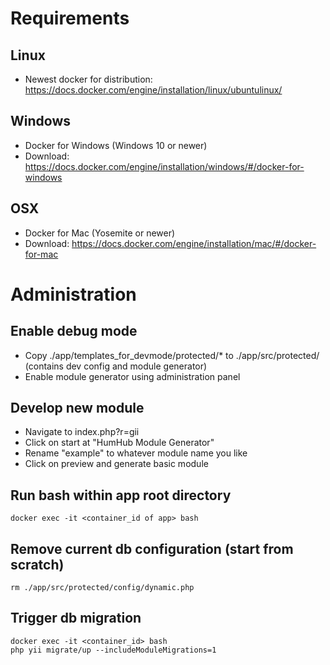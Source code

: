 # Requirements

## Linux

* Newest docker for distribution: https://docs.docker.com/engine/installation/linux/ubuntulinux/

## Windows
* Docker for Windows (Windows 10 or newer)
* Download: https://docs.docker.com/engine/installation/windows/#/docker-for-windows

## OSX

* Docker for Mac (Yosemite or newer)
* Download: https://docs.docker.com/engine/installation/mac/#/docker-for-mac

# Administration

## Enable debug mode

* Copy ./app/templates_for_devmode/protected/* to ./app/src/protected/ (contains dev config and module generator)
* Enable module generator using administration panel

## Develop new module

* Navigate to index.php?r=gii
* Click on start at "HumHub Module Generator"
* Rename "example" to whatever module name you like
* Click on preview and generate basic module

## Run bash within app root directory

    docker exec -it <container_id of app> bash

## Remove current db configuration (start from scratch)
    rm ./app/src/protected/config/dynamic.php

## Trigger db migration
    docker exec -it <container_id> bash
    php yii migrate/up --includeModuleMigrations=1
